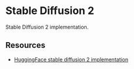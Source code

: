 # Stable Diffusion 2

Stable Diffusion 2 implementation.

## Resources
- [HuggingFace stable diffusion 2 implementation](https://huggingface.co/stabilityai/stable-diffusion-2-1#examples)